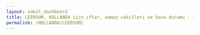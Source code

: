 ```yaml
---
layout: vakit_dashboard
title: LEERSUM, HOLLANDA için iftar, namaz vakitleri ve hava durumu - ilçe/eyalet seç
permalink: /HOLLANDA/LEERSUM/
---
```


<script type="text/javascript">
  var GLOBAL_COUNTRY = 'HOLLANDA';
  var GLOBAL_CITY = 'LEERSUM';
  var GLOBAL_STATE = '';
  var lat = 72;
  var lon = 21;
</script>
